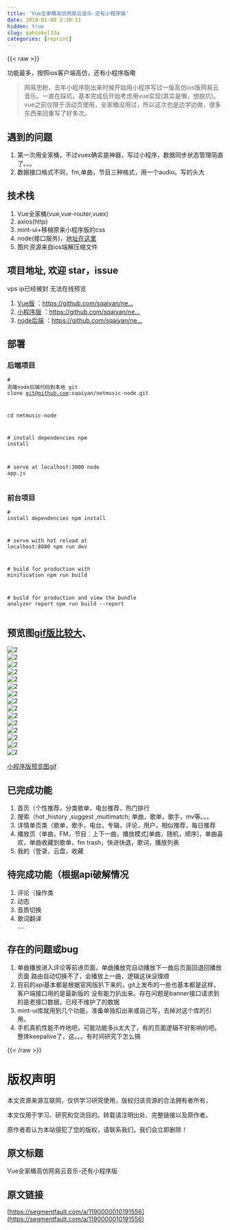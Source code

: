 ```yaml
---
title: 'Vue全家桶高仿网易云音乐-还有小程序版' 
date: 2019-01-08 2:30:11
hidden: true
slug: qahiokel33a
categories: [reprint]
---
```


{{< raw >}}

                    
<p>功能最多，按照ios客户端高仿，还有小程序版嘞</p>
<blockquote><p>网易忠粉，去年小程序刚出来时候开始用小程序写过一版高仿ios版网易云音乐。一直在踩坑，基本完成后开始考虑用vue实现(其实是懒，想脱坑)。vue之前仅限于活动页使用，全家桶没用过，所以这次也是边学边做，很多东西来回重写了好多次。</p></blockquote>
<h2 id="articleHeader0">遇到的问题</h2>
<ol>
<li>第一次用全家桶，不过vuex确实是神器，写过小程序，数据同步状态管理简直了。。。</li>
<li>数据接口格式不同，fm,单曲，节目三种格式，用一个audio。写的头大</li>
</ol>
<h2 id="articleHeader1">技术栈</h2>
<ol>
<li>Vue全家桶(vue,vue-router,vuex)</li>
<li>axios(http)</li>
<li>mint-ui+移植原来小程序版的css</li>
<li>node(接口服务)，<a href="https://github.com/sqaiyan/netmusic-node" rel="nofollow noreferrer" target="_blank">地址在这里</a>
</li>
<li>图片资源来自ios端解压缩文件</li>
</ol>
<h2 id="articleHeader2">项目地址, 欢迎 star，issue</h2>
<p>vps ip已经被封 无法在线预览</p>
<ol>
<li>
<a href="https://github.com/sqaiyan/neteasemusic" rel="nofollow noreferrer" target="_blank">Vue版</a> ：<a href="https://github.com/sqaiyan/neteasemusic" rel="nofollow noreferrer" target="_blank">https://github.com/sqaiyan/ne...</a>
</li>
<li>
<a href="https://github.com/sqaiyan/netmusic-app" rel="nofollow noreferrer" target="_blank">小程序版</a> ：<a href="https://github.com/sqaiyan/netmusic-app" rel="nofollow noreferrer" target="_blank">https://github.com/sqaiyan/ne...</a>
</li>
<li>
<a href="https://github.com/sqaiyan/netmusic-node" rel="nofollow noreferrer" target="_blank">node后端</a> ：<a href="https://github.com/sqaiyan/netmusic-node" rel="nofollow noreferrer" target="_blank">https://github.com/sqaiyan/ne...</a>
</li>
</ol>
<h2 id="articleHeader3">部署</h2>
<h3 id="articleHeader4">后端项目</h3>
<div class="widget-codetool" style="display:none;">
      <div class="widget-codetool--inner">
      <span class="selectCode code-tool" data-toggle="tooltip" data-placement="top" title="" data-original-title="全选"></span>
      <span type="button" class="copyCode code-tool" data-toggle="tooltip" data-placement="top" data-clipboard-text="# 克隆node后端代码到本地
git clone git@github.com:sqaiyan/netmusic-node.git

cd netmusic-node 

# install dependencies
npm install 

# serve at localhost:3000
node app.js" title="" data-original-title="复制"></span>
      <span type="button" class="saveToNote code-tool" data-toggle="tooltip" data-placement="top" title="" data-original-title="放进笔记"></span>
      </div>
      </div><pre class="bash hljs"><code class="bash"><span class="hljs-comment"># 克隆node后端代码到本地</span>
git <span class="hljs-built_in">clone</span> git@github.com:sqaiyan/netmusic-node.git

<span class="hljs-built_in">cd</span> netmusic-node 

<span class="hljs-comment"># install dependencies</span>
npm install 

<span class="hljs-comment"># serve at localhost:3000</span>
node app.js</code></pre>
<h3 id="articleHeader5">前台项目</h3>
<div class="widget-codetool" style="display:none;">
      <div class="widget-codetool--inner">
      <span class="selectCode code-tool" data-toggle="tooltip" data-placement="top" title="" data-original-title="全选"></span>
      <span type="button" class="copyCode code-tool" data-toggle="tooltip" data-placement="top" data-clipboard-text="# install dependencies
npm install

# serve with hot reload at localhost:8080
npm run dev

# build for production with minification
npm run build

# build for production and view the bundle analyzer report
npm run build --report" title="" data-original-title="复制"></span>
      <span type="button" class="saveToNote code-tool" data-toggle="tooltip" data-placement="top" title="" data-original-title="放进笔记"></span>
      </div>
      </div><pre class="bash hljs"><code class="bash"><span class="hljs-comment"># install dependencies</span>
npm install

<span class="hljs-comment"># serve with hot reload at localhost:8080</span>
npm run dev

<span class="hljs-comment"># build for production with minification</span>
npm run build

<span class="hljs-comment"># build for production and view the bundle analyzer report</span>
npm run build --report</code></pre>
<h2 id="articleHeader6">预览图<a href="http://7vik7b.com1.z0.glb.clouddn.com/20170612_164110.gif" rel="nofollow noreferrer" target="_blank">gif版比较大</a>、</h2>
<p><span class="img-wrap"><img data-src="/img/remote/1460000010191561" src="https://static.alili.tech/img/remote/1460000010191561" alt="2" title="2" style="cursor: pointer;"></span><br><span class="img-wrap"><img data-src="/img/remote/1460000010191562" src="https://static.alili.tech/img/remote/1460000010191562" alt="2" title="2" style="cursor: pointer;"></span><br><span class="img-wrap"><img data-src="/img/remote/1460000010191563" src="https://static.alili.tech/img/remote/1460000010191563" alt="2" title="2" style="cursor: pointer;"></span><br><span class="img-wrap"><img data-src="/img/remote/1460000010191564" src="https://static.alili.tech/img/remote/1460000010191564" alt="2" title="2" style="cursor: pointer;"></span><br><span class="img-wrap"><img data-src="/img/remote/1460000010191565" src="https://static.alili.tech/img/remote/1460000010191565" alt="2" title="2" style="cursor: pointer;"></span><br><span class="img-wrap"><img data-src="/img/remote/1460000010191566" src="https://static.alili.tech/img/remote/1460000010191566" alt="2" title="2" style="cursor: pointer;"></span><br><span class="img-wrap"><img data-src="/img/remote/1460000010191567" src="https://static.alili.tech/img/remote/1460000010191567" alt="2" title="2" style="cursor: pointer;"></span><br><span class="img-wrap"><img data-src="/img/remote/1460000010191568" src="https://static.alili.tech/img/remote/1460000010191568" alt="2" title="2" style="cursor: pointer;"></span><br><span class="img-wrap"><img data-src="/img/remote/1460000010191569" src="https://static.alili.tech/img/remote/1460000010191569" alt="2" title="2" style="cursor: pointer;"></span><br><span class="img-wrap"><img data-src="/img/remote/1460000010191570" src="https://static.alili.tech/img/remote/1460000010191570" alt="2" title="2" style="cursor: pointer;"></span><br><span class="img-wrap"><img data-src="/img/remote/1460000010191571" src="https://static.alili.tech/img/remote/1460000010191571" alt="2" title="2" style="cursor: pointer;"></span><br><span class="img-wrap"><img data-src="/img/remote/1460000010191572" src="https://static.alili.tech/img/remote/1460000010191572" alt="2" title="2" style="cursor: pointer;"></span><br><span class="img-wrap"><img data-src="/img/remote/1460000010191573" src="https://static.alili.tech/img/remote/1460000010191573" alt="2" title="2" style="cursor: pointer; display: inline;"></span><br><span class="img-wrap"><img data-src="/img/remote/1460000010191574" src="https://static.alili.tech/img/remote/1460000010191574" alt="2" title="2" style="cursor: pointer;"></span><br><span class="img-wrap"><img data-src="/img/remote/1460000010191575" src="https://static.alili.tech/img/remote/1460000010191575" alt="2" title="2" style="cursor: pointer;"></span></p>
<p><a href="http://7vik7b.com1.z0.glb.clouddn.com/20170308_112339.gif" rel="nofollow noreferrer" target="_blank">小程序版预览图gif</a></p>
<h2 id="articleHeader7">已完成功能</h2>
<ol>
<li>首页（个性推荐，分类歌单，电台推荐，热门排行</li>
<li>搜索（hot ,history ,suggest ,multimatch; 单曲，歌单，歌手，mv等。。。</li>
<li>详情单页类（歌单，歌手，电台，专辑，评论，用户，相似推荐，每日推荐</li>
<li>播放页（单曲，FM，节目：上下一曲，播放模式[单曲，随机，顺序]，单曲喜欢，单曲收藏到歌单，fm trash，快进快退，歌词，播放列表</li>
<li>我的（登录，云盘，收藏</li>
</ol>
<h2 id="articleHeader8">待完成功能（根据api破解情况</h2>
<ol>
<li>评论（操作类</li>
<li>动态</li>
<li>音质切换</li>
<li>歌词翻译<br>....</li>
</ol>
<h2 id="articleHeader9">存在的问题或bug</h2>
<ol>
<li>单曲播放进入评论等前进页面，单曲播放完自动播放下一曲后页面回退回播放页面 路由自动切换不了，会播放上一曲，逻辑这块没理顺</li>
<li>目前的api基本都是根据官网版扒下来的，git上发布的一些也基本都是这样，客户端接口用的是最新版的 没有能力扒出来。存在问题是banner接口请求到的是老接口数据，已经不维护了的数据</li>
<li>mint-ui库就用到几个功能，准备单独扣出来或自己写，去掉对这个库的引用。</li>
<li>手机真机性能不咋地吧，可能功能多js太大了，有的页面逻辑不好影响的吧。整体keepalive了，这。。。有时间研究下怎么搞</li>
</ol>

                
{{< /raw >}}

# 版权声明
本文资源来源互联网，仅供学习研究使用，版权归该资源的合法拥有者所有，

本文仅用于学习、研究和交流目的。转载请注明出处、完整链接以及原作者。

原作者若认为本站侵犯了您的版权，请联系我们，我们会立即删除！

## 原文标题
Vue全家桶高仿网易云音乐-还有小程序版

## 原文链接
[https://segmentfault.com/a/1190000010191556](https://segmentfault.com/a/1190000010191556)

